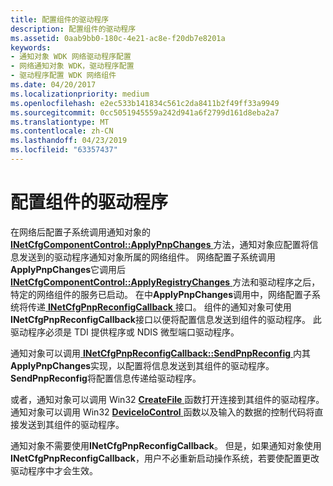```yaml
---
title: 配置组件的驱动程序
description: 配置组件的驱动程序
ms.assetid: 0aab9bb0-180c-4e21-ac8e-f20db7e8201a
keywords:
- 通知对象 WDK 网络驱动程序配置
- 网络通知对象 WDK，驱动程序配置
- 驱动程序配置 WDK 网络组件
ms.date: 04/20/2017
ms.localizationpriority: medium
ms.openlocfilehash: e2ec533b141834c561c2da8411b2f49ff33a9949
ms.sourcegitcommit: 0cc5051945559a242d941a6f2799d161d8eba2a7
ms.translationtype: MT
ms.contentlocale: zh-CN
ms.lasthandoff: 04/23/2019
ms.locfileid: "63357437"
---
```

# <a name="configuring-the-components-driver"></a>配置组件的驱动程序





在网络后配置子系统调用通知对象的[ **INetCfgComponentControl::ApplyPnpChanges** ](https://msdn.microsoft.com/library/windows/hardware/ff547726)方法，通知对象应配置将信息发送到的驱动程序通知对象所属的网络组件。 网络配置子系统调用**ApplyPnpChanges**它调用后[ **INetCfgComponentControl::ApplyRegistryChanges** ](https://msdn.microsoft.com/library/windows/hardware/ff547727)方法和驱动程序之后，特定的网络组件的服务已启动。 在中**ApplyPnpChanges**调用中，网络配置子系统将传递[ **INetCfgPnpReconfigCallback** ](https://msdn.microsoft.com/library/windows/hardware/ff547935)接口。 组件的通知对象可使用**INetCfgPnpReconfigCallback**接口以便将配置信息发送到组件的驱动程序。 此驱动程序必须是 TDI 提供程序或 NDIS 微型端口驱动程序。

通知对象可以调用[ **INetCfgPnpReconfigCallback::SendPnpReconfig** ](https://msdn.microsoft.com/library/windows/hardware/ff547943)内其**ApplyPnpChanges**实现，以配置将信息发送到其组件的驱动程序。 **SendPnpReconfig**将配置信息传递给驱动程序。

或者，通知对象可以调用 Win32 [ **CreateFile** ](https://msdn.microsoft.com/library/windows/desktop/aa363858)函数打开连接到其组件的驱动程序。 通知对象可以调用 Win32 [ **DeviceIoControl** ](https://msdn.microsoft.com/library/windows/desktop/aa363216)函数以及输入的数据的控制代码将直接发送到其组件的驱动程序。

通知对象不需要使用**INetCfgPnpReconfigCallback**。 但是，如果通知对象使用**INetCfgPnpReconfigCallback**，用户不必重新启动操作系统，若要使配置更改驱动程序中才会生效。

 

 





